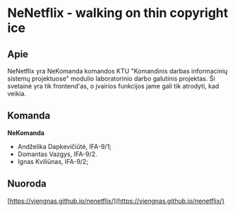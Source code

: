 # NeNetflix - walking on thin copyright ice

## Apie

NeNetflix yra NeKomanda komandos KTU "Komandinis darbas informacinių sistemų projektuose" modulio laboratorinio darbo galutinis projektas. Ši svetainė yra tik frontend'as, o įvairios funkcijos jame gali tik atrodyti, kad veikia.

## Komanda

**NeKomanda**

- Andželika Dapkevičiūtė, IFA-9/1;
- Domantas Vazgys, IFA-9/2.
- Ignas Kviliūnas, IFA-9/2;

## Nuoroda

[https://viengnas.github.io/nenetflix/](https://viengnas.github.io/nenetflix/)